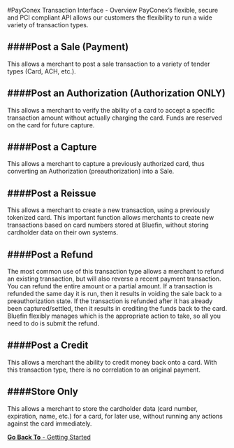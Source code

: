 #PayConex Transaction Interface - Overview
PayConex’s flexible, secure and PCI compliant API allows our customers the flexibility to run a wide
variety of transaction types.

####Post a Sale (Payment)
-----
This allows a merchant to post a sale transaction to a variety of tender
types (Card, ACH, etc.).

####Post an Authorization (Authorization ONLY)
-----
This allows a merchant to verify the ability of a card to accept a specific
transaction amount without actually charging the card. Funds are
reserved on the card for future capture.

####Post a Capture
-----
This allows a merchant to capture a previously authorized card, thus converting an Authorization (preauthorization)
into a Sale.

####Post a Reissue
-----
This allows a merchant to create a new transaction, using a previously tokenized card. This important
function allows merchants to create new transactions based on card numbers stored at Bluefin, without
storing cardholder data on their own systems.

####Post a Refund
-----
The most common use of this transaction type allows a merchant to refund an existing transaction, but
will also reverse a recent payment transaction. You can refund the entire amount or a partial amount. If
a transaction is refunded the same day it is run, then it results in voiding the sale back to a preauthorization
state. If the transaction is refunded after it has already been captured/settled, then it
results in crediting the funds back to the card. Bluefin flexibly manages which is the appropriate action
to take, so all you need to do is submit the refund.

####Post a Credit
-----
This allows a merchant the ability to credit money back onto a card. With this transaction type, there is
no correlation to an original payment.

####Store Only
-----
This allows a merchant to store the cardholder data (card number, expiration, name, etc.) for a card, for
later use, without running any actions against the card immediately. 


[**Go Back To** - Getting Started](/getting-started.md)
